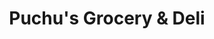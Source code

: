 ---
title: "Puchu's Grocery & Deli"
url: /jersey-city/puchus-grocery-und-deli/
shop: Lebensmittel
---